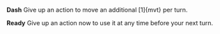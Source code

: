 **Dash** Give up an action to move an additional [1]{mvt} per turn.

**Ready** Give up an action now to use it at any time before your next turn.
